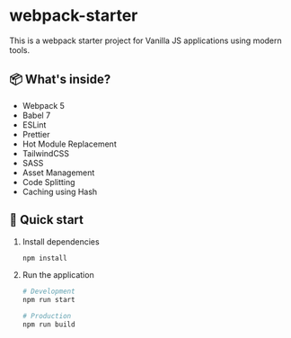 # webpack-starter

This is a webpack starter project for Vanilla JS applications using modern tools.

## 📦 What's inside?

- Webpack 5
- Babel 7
- ESLint
- Prettier
- Hot Module Replacement
- TailwindCSS
- SASS
- Asset Management
- Code Splitting
- Caching using Hash

## 🚀 Quick start

1. Install dependencies

    ```bash
    npm install
    ```

2. Run the application

    ```bash
    # Development
    npm run start

    # Production
    npm run build
    ```
